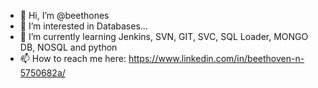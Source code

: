 - 👋 Hi, I’m @beethones
- 👀 I’m interested in Databases...
- 🌱 I’m currently learning Jenkins, SVN, GIT, SVC, SQL Loader, MONGO DB, NOSQL and python
- 📫 How to reach me here: https://www.linkedin.com/in/beethoven-n-5750682a/

<!---
beethones/beethones is a ✨ special ✨ repository because its `README.md` (this file) appears on your GitHub profile.
You can click the Preview link to take a look at your changes.
--->
